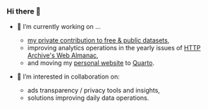 ### Hi there 👋

- 🔭 I’m currently working on ...

  - [my private contribution to free & public datasets](https://console.cloud.google.com/bigquery/analytics-hub/exchanges/projects/390347019852/locations/us/dataExchanges/data_hub_186a1c3eafa/listings),
  - improving analytics operations in the yearly issues of [HTTP Archive's Web Almanac](https://github.com/HTTPArchive/almanac.httparchive.org),
  - and moving my [personal website](https://maxostapenko.com/) to [Quarto](https://quarto.org/).

- 👯 I’m interested in collaboration on:

  - ads transparency / privacy tools and insights,
  - solutions improving daily data operations.

<!--
**max-ostapenko/max-ostapenko** is a ✨ _special_ ✨ repository because its `README.md` (this file) appears on your GitHub profile.

Here are some ideas to get you started:

- 🌱 I’m currently learning ...
- 🤔 I’m looking for help with ...
- 💬 Ask me about ...
- ⚡ Fun fact: ...
-->
